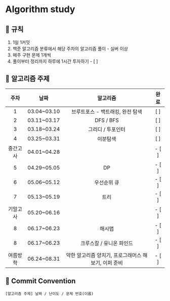 # Algorithm study   
## 🌻 규칙
1. 1일 1커밋
2. 백준 알고리즘 분류에서 해당 주차의 알고리즘 풀이 - 실버 이상
3. 매주 구현 문제 1개씩
4. 풀이부터 정리까지 하루에 1시간 투자하기 - [ ]

## 📖 알고리즘 주제
|주차|날짜|알고리즘|완료|
|:---:|:---:|:---:|:---:|
|1|03.04~03.10|브루트포스 - 백트래킹, 완전 탐색| [ ] |
|2|03.11~03.17|DFS / BFS| [ ] |
|3|03.18~03.24|그리디 / 투포인터| [ ] |
|4|03.25~03.31|이분탐색| [ ] |
|중간고사|04.01~04.28|| - [ ] |
|5|04.29~05.05|DP| - [ ] |
|6|05.06~05.12|우선순위 큐| - [ ] |
|7|05.13~05.19|트리| - [ ] |
|기말고사|05.20~06.16|| - [ ] |
|8|06.17~06.23|해시맵| - [ ] |
|8|06.17~06.23|크루스칼 / 유니온 파인드| - [ ] |
|여름방학|06.24~08.31|약한 알고리즘 양치기, 프로그래머스 해보기, 이퍼 준비| - [ ] |

## 🌼 Commit Convention
    [알고리즘 주제] 날짜 / 난이도 / 문제 번호(이름)
